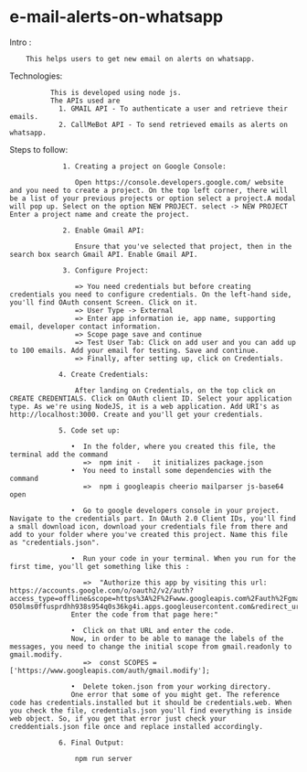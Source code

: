 # e-mail-alerts-on-whatsapp
Intro :
        
        This helps users to get new email on alerts on whatsapp.
  
Technologies:
              
              This is developed using node js.
              The APIs used are
                1. GMAIL API - To authenticate a user and retrieve their emails.
                2. CallMeBot API - To send retrieved emails as alerts on whatsapp.
           
Steps to follow:
                  
                 1. Creating a project on Google Console:
                 
                    Open https://console.developers.google.com/ website and you need to create a project. On the top left corner, there will be a list of your previous projects or option select a project.A modal will pop up. Select on the option NEW PROJECT. select -> NEW PROJECT Enter a project name and create the project.
                    
                 2. Enable Gmail API:
                 
                    Ensure that you've selected that project, then in the search box search Gmail API. Enable Gmail API.
                    
                 3. Configure Project:
                 
                    => You need credentials but before creating credentials you need to configure credentials. On the left-hand side, you'll find OAuth consent Screen. Click on it.
                    => User Type -> External
                    => Enter app information ie, app name, supporting email, developer contact information.
                    => Scope page save and continue
                    => Test User Tab: Click on add user and you can add up to 100 emails. Add your email for testing. Save and continue.
                    => Finally, after setting up, click on Credentials.
                    
                4. Create Credentials:
                
                    After landing on Credentials, on the top click on CREATE CREDENTIALS. Click on OAuth client ID. Select your application type. As we're using NodeJS, it is a web application. Add URI's as http://localhost:3000. Create and you'll get your credentials.
                    
                5. Code set up:
                
                   •  In the folder, where you created this file, the terminal add the command
                      =>  npm init -   it initializes package.json
                   •  You need to install some dependencies with the command
                      =>  npm i googleapis cheerio mailparser js-base64 open
                   
                   •  Go to google developers console in your project. Navigate to the credentials part. In OAuth 2.0 Client IDs, you'll find a small download icon, download your credentials file from there and add to your folder where you've created this project. Name this file as "credentials.json".
                   
                   •  Run your code in your terminal. When you run for the first time, you'll get something like this :
                   
                      =>  "Authorize this app by visiting this url: https://accounts.google.com/o/oauth2/v2/auth?access_type=offline&scope=https%3A%2F%2Fwww.googleapis.com%2Fauth%2Fgmail.readonly&response_type=code&client_id=479559853488-050lms0ffusprdhh938s954q0s36kg4i.apps.googleusercontent.com&redirect_uri=urn%3Aietf%3Awg%3Aoauth%3A2.0%3Aoob
                   Enter the code from that page here:"
                   
                   •  Click on that URL and enter the code.
                   Now, in order to be able to manage the labels of the messages, you need to change the initial scope from gmail.readonly to gmail.modify.
                      =>  const SCOPES = ['https://www.googleapis.com/auth/gmail.modify'];
                      
                   •  Delete token.json from your working directory.
                   One error that some of you might get. The reference code has credentials.installed but it should be credentials.web. When you check the file, credentials.json you'll find everything is inside web object. So, if you get that error just check your creddentials.json file once and replace installed accordingly.
                  
                6. Final Output:
               
                    npm run server
                   
                   

          
